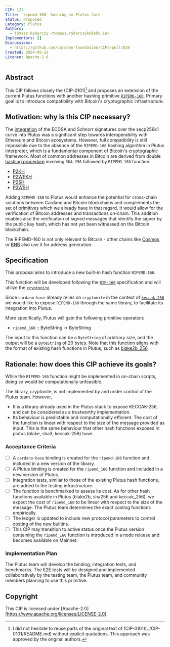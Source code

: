 ```yaml
---
CIP: 127
Title: `ripemd-160` hashing in Plutus Core
Status: Proposed
Category: Plutus
Authors:
  - Tomasz Rybarczy <tomasz.rybarczyk@iohk.io>
Implementors: []
Discussions:
  - https://github.com/cardano-foundation/CIPs/pull/826
Created: 2024-05-22
License: Apache-2.0
---
```


## Abstract
This CIP follows closely the (CIP-0101)[^1] and proposes an extension of the current Plutus functions with another hashing primitive [`RIPEMD-160`](https://en.bitcoin.it/wiki/RIPEMD-160). Primary goal is to introduce compatibility with Bitcoin's cryptographic infrastructure.

## Motivation: why is this CIP necessary?

The [integration](https://github.com/cardano-foundation/CIPs/blob/master/CIP-0049/README.md) of the ECDSA and Schnorr signatures over the secp256k1 curve into Plutus was a significant step towards interoperability with Ethereum and Bitcoin ecosystems. However, full compatibility is still impossible due to the absence of the `RIPEMD-160` hashing algorithm in Plutus interpreter, which is a fundamental component of Bitcoin's cryptographic framework.
Most of common addresses in Bitcoin are derived from double [hashing procedure](https://learnmeabitcoin.com/technical/cryptography/hash-function/#hash160) involving `SHA-256` followed by `RIPEMD-160` function:
- [P2KH](https://learnmeabitcoin.com/technical/script/p2pkh/)
- [P2WPKH](https://learnmeabitcoin.com/technical/script/p2wpkh/)
- [P2SH](https://learnmeabitcoin.com/technical/script/p2sh/)
- [P2WSH](https://learnmeabitcoin.com/technical/script/p2wsh/)

Adding `RIPEMD-160` to Plutus would enhance the potential for cross-chain solutions between Cardano and Bitcoin blockchains and complements the set of primitives which we already have in that regard. It would allow for the verification of Bitcoin addresses and transactions on-chain. This addition enables also the verification of signed messages that identify the signer by the public key hash, which has not yet been witnessed on the Bitcoin blockchain.

The RIPEMD-160 is not only relevant to Bitcoin - other chains like [Cosmos](https://docs.cosmos.network/main/build/architecture/adr-028-public-key-addresses#legacy-public-key-addresses-dont-change) or [BNB](https://docs.bnbchain.org/docs/beaconchain/learn/accounts/#address) also use it for address generation.

## Specification
This proposal aims to introduce a new built-in hash function `RIPEMD-160`.

This function will be developed following the [`RIP-160`](https://homes.esat.kuleuven.be/~bosselae/ripemd160/pdf/AB-9601/AB-9601.pdf) specification and will utilize the [`cryptonite`](https://github.com/haskell-crypto/cryptonite/blob/master/Crypto/Hash/RIPEMD160.hs)

Since `cardano-base` already relies on `cryptonite` in the context of [`keccak-256`](https://github.com/input-output-hk/cardano-base/blob/master/cardano-crypto-class/src/Cardano/Crypto/Hash/Keccak256.hs) we would like to expose `RIPEMD-160` through the same library, to facilitate its integration into Plutus.

More specifically, Plutus will gain the following primitive operation:

* `ripemd_160` :: ByteString -> ByteString

The input to this function can be a `ByteString` of arbitrary size, and the output will be a `ByteString` of 20 bytes. 
Note that this function aligns with the format of existing hash functions in Plutus, such as [blake2b_256](https://github.com/input-output-hk/plutus/blob/75267027f157f1312964e7126280920d1245c52d/plutus-core/plutus-core/src/Data/ByteString/Hash.hs#L25)

## Rationale: how does this CIP achieve its goals?
While the `RIPEMD-160` function might be implemented in on-chain scripts, doing so would be computationally unfeasible.

The library, cryptonite, is not implemented by and under control of the Plutus team. However,
* It is a library already used in the Plutus stack to expose KECCAK-256, and can be considered as a trustworthy implementation.
* Its behaviour is predictable and computationally efficient. The cost of the function is linear with respect to the size of the message provided as input. This is the same behaviour that other hash functions exposed in plutus (blake, sha3, keccak-256) have.

### Acceptance Criteria
- [ ] A `cardano-base` binding is created for the `ripemd-160` function and included in a new version of the library.
- [ ] A Plutus binding is created for the `ripemd_160` function and included in a new version of Plutus.
- [ ] Integration tests, similar to those of the existing Plutus hash functions, are added to the testing infrastructure.
- [ ] The function is benchmarked to assess its cost. As for other hash functions available in Plutus (blake2b, sha256 and keccak_256), we expect the cost of `ripemd_160` to be linear with respect to the size of the message. The Plutus team determines the exact costing functions empirically.
- [ ] The ledger is updated to include new protocol parameters to control costing of the new builtins.
- [ ] This CIP may transition to active status once the Plutus version containing the `ripemd_160` function is introduced in a node release and becomes available on Mainnet.

### Implementation Plan
The Plutus team will develop the binding, integration tests, and benchmarks. The E2E tests will be designed and implemented collaboratively by the testing team, the Plutus team, and community members planning to use this primitive.

## Copyright
This CIP is licensed under [Apache-2.0][https://www.apache.org/licenses/LICENSE-2.0].

[^1]: I did not hesitate to reuse parts of the original text of (CIP-0101)[../CIP-0101/README.md) without explicit quotations. This approach was approved by the original authors.
